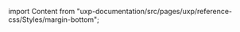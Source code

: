 
import Content from "uxp-documentation/src/pages/uxp/reference-css/Styles/margin-bottom";

<Content query="product=xd"/>
